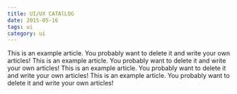 ```yaml
---
title: UI/UX CATAlLOG
date: 2015-05-16
tags: ui
category: ui
---
```


This is an example article. You probably want to delete it and write your own articles!
This is an example article. You probably want to delete it and write your own articles!
This is an example article. You probably want to delete it and write your own articles!
This is an example article. You probably want to delete it and write your own articles!
